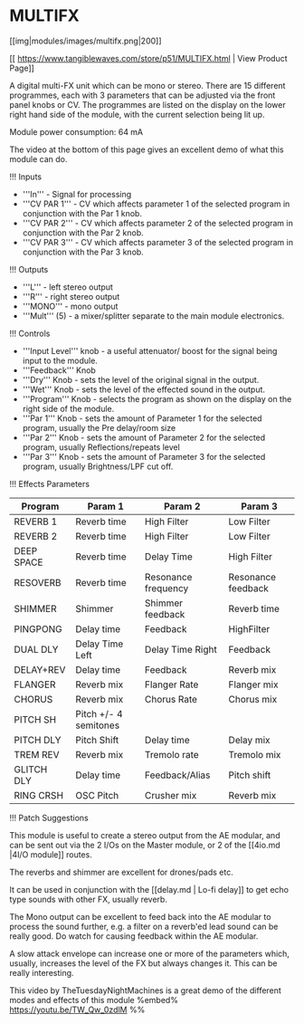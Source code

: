 # MULTIFX
[[img|modules/images/multifx.png|200]]

[[ https://www.tangiblewaves.com/store/p51/MULTIFX.html | View Product Page]]

A digital multi-FX unit which can be mono or stereo. There are 15 different programmes, each with 3 parameters that can be adjusted via the front panel knobs or CV. The programmes are listed on the display on the lower right hand side of the module, with the current selection being lit up.

Module power consumption: 64 mA

The video at the bottom of this page gives an excellent demo of what this module can do.

!!! Inputs

* '''In''' - Signal for processing 
* '''CV PAR 1''' - CV which affects parameter 1 of the selected program in conjunction with the Par 1 knob.
* '''CV PAR 2''' - CV which affects parameter 2 of the selected program in conjunction with the Par 2 knob.
* '''CV PAR 3''' - CV which affects parameter 3 of the selected program in conjunction with the Par 3 knob.

!!! Outputs

* '''L''' - left stereo output
* '''R''' - right stereo output
* '''MONO''' - mono output
* '''Mult''' (5) - a mixer/splitter separate to the main module electronics.

!!! Controls

* '''Input Level''' knob - a useful attenuator/ boost for the signal being input to the module.
* '''Feedback''' Knob
* '''Dry''' Knob - sets the level of the original signal in the output.
* '''Wet''' Knob - sets the level of the effected sound in the output.
* '''Program''' Knob - selects the program as shown on the display on the right side of the module. 
* '''Par 1''' Knob - sets the amount of Parameter 1 for the selected program, usually the Pre delay/room size
* '''Par 2''' Knob - sets the amount of Parameter 2 for the selected program, usually Reflections/repeats level
* '''Par 3''' Knob - sets the amount of Parameter 3 for the selected program, usually Brightness/LPF cut off.


!!! Effects Parameters

|Program |Param 1 |Param 2 |Param 3 |
| -------- | -------- |-------- | -------- |
|REVERB 1 |Reverb time |High Filter |Low Filter |
|REVERB 2|Reverb time |High Filter |Low Filter |
|DEEP SPACE |Reverb time |Delay Time |High Filter |
|RESOVERB |Reverb time | Resonance frequency |Resonance feedback |
|SHIMMER |Shimmer |Shimmer feedback |Reverb time |
|PINGPONG |Delay time |Feedback |HighFilter |
|DUAL DLY|Delay Time Left |Delay Time Right |Feedback |
|DELAY+REV |Delay time |Feedback |Reverb mix |
|FLANGER |Reverb mix |Flanger Rate |Flanger mix |
|CHORUS |Reverb mix |Chorus Rate |Chorus mix |
|PITCH SH |Pitch +/- 4 semitones| | |
|PITCH DLY |Pitch Shift |Delay time |Delay mix |
|TREM REV |Reverb mix |Tremolo rate |Tremolo mix |
|GLITCH DLY |Delay time |Feedback/Alias |Pitch shift |
|RING CRSH|OSC Pitch |Crusher mix |Reverb mix |


!!! Patch Suggestions

This module is useful to create a stereo output from the AE modular, and can be sent out via the 2 I/Os on the Master module, or 2 of the [[4io.md |4I/O module]] routes.

The reverbs and shimmer are excellent for drones/pads etc.

It can be used in conjunction with the [[delay.md | Lo-fi delay]] to get echo type sounds with other FX, usually reverb.

The Mono output can be excellent to feed back into the AE modular to process the sound further, e.g. a filter on a reverb'ed lead sound can be really good. Do watch for causing feedback within the AE modular.

A slow attack envelope can increase one or more of the parameters which, usually, increases the level of the FX but always changes it. This can be really interesting.

This video by TheTuesdayNightMachines is a great demo of the different modes and effects of this module
%embed% https://youtu.be/TW_Qw_0zdlM %%

